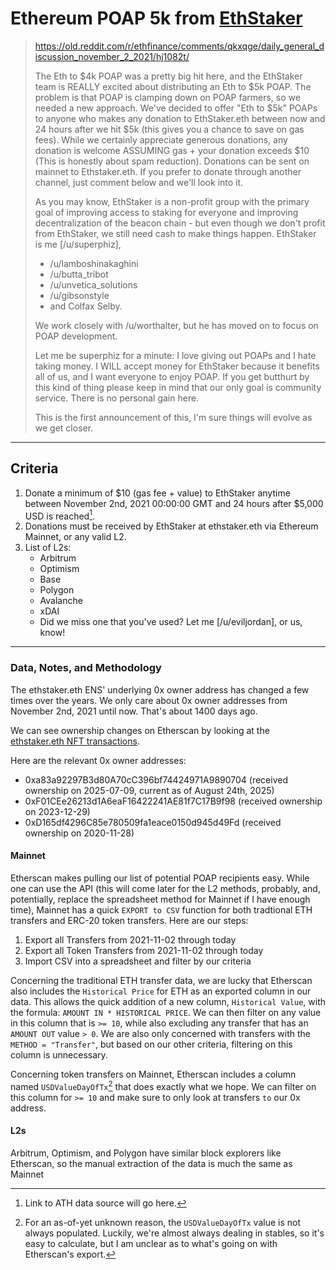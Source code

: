 # Ethereum POAP 5k from [EthStaker](https://www.reddit.com/r/ethstaker/)
> https://old.reddit.com/r/ethfinance/comments/qkxqge/daily_general_discussion_november_2_2021/hj1082t/
>
> The Eth to $4k POAP was a pretty big hit here, and the EthStaker team is REALLY excited about distributing an Eth to $5k POAP. The problem is that POAP is clamping down on POAP farmers, so we needed a new approach. We've decided to offer "Eth to $5k" POAPs to anyone who makes any donation to EthStaker.eth between now and 24 hours after we hit $5k (this gives you a chance to save on gas fees). While we certainly appreciate generous donations, any donation is welcome ASSUMING gas + your donation exceeds $10 (This is honestly about spam reduction). Donations can be sent on mainnet to Ethstaker.eth. If you prefer to donate through another channel, just comment below and we'll look into it.
>
> As you may know, EthStaker is a non-profit group with the primary goal of improving access to staking for everyone and improving decentralization of the beacon chain - but even though we don't profit from EthStaker, we still need cash to make things happen. EthStaker is me \[/u/superphiz\],
> * /u/lamboshinakaghini
> * /u/butta_tribot
> * /u/unvetica_solutions
> * /u/gibsonstyle
> * and Colfax Selby.
>
> We work closely with /u/worthalter, but he has moved on to focus on POAP development.
>
> Let me be superphiz for a minute: I love giving out POAPs and I hate taking money. I WILL accept money for EthStaker because it benefits all of us, and I want everyone to enjoy POAP. If you get butthurt by this kind of thing please keep in mind that our only goal is community service. There is no personal gain here.
>
> This is the first announcement of this, I'm sure things will evolve as we get closer.
---
## Criteria
1. Donate a minimum of $10 (gas fee + value) to EthStaker anytime between November 2nd, 2021 00:00:00 GMT and 24 hours after $5,000 USD is reached[^ATH].
2. Donations must be received by EthStaker at ethstaker.eth via Ethereum Mainnet, or any valid L2.
3. List of L2s:  
	* Arbitrum
	* Optimism
	* Base
	* Polygon
	* Avalanche
	* xDAI
	* Did we miss one that you've used? Let me \[/u/eviljordan\], or us, know!
---
### Data, Notes, and Methodology
The ethstaker.eth ENS' underlying 0x owner address has changed a few times over the years. We only care about 0x owner addresses from November 2nd, 2021 until now. That's about 1400 days ago.

We can see ownership changes on Etherscan by looking at the [ethstaker.eth NFT transactions](https://etherscan.io/nft/0x57f1887a8bf19b14fc0df6fd9b2acc9af147ea85/19983403853102940524743945488147032720542313115197237752731031353866392940795).

Here are the relevant 0x owner addresses:
* 0xa83a92297B3d80A70cC396bf74424971A9890704 (received ownership on 2025-07-09, current as of August 24th, 2025)
* 0xF01CEe26213d1A6eaF16422241AE81f7C17B9f98 (received ownership on 2023-12-29)
* 0xD165df4296C85e780509fa1eace0150d945d49Fd (received ownership on 2020-11-28)

#### Mainnet
Etherscan makes pulling our list of potential POAP recipients easy. While one can use the API (this will come later for the L2 methods, probably, and, potentially, replace the spreadsheet method for Mainnet if I have enough time), Mainnet has a quick `EXPORT to CSV` function for both tradtional ETH transfers and ERC-20 token transfers. Here are our steps:
1. Export all Transfers from 2021-11-02 through today
2. Export all Token Transfers from 2021-11-02 through today
3. Import CSV into a spreadsheet and filter by our criteria

Concerning the traditional ETH transfer data, we are lucky that Etherscan also includes the `Historical Price` for ETH as an exported column in our data. This allows the quick addition of a new column, `Historical Value`, with the formula: `AMOUNT IN * HISTORICAL PRICE`. We can then filter on any value in this column that is `>= 10`, while also excluding any transfer that has an `AMOUNT OUT` value `> 0`. We are also only concerned with transfers with the `METHOD = "Transfer"`, but based on our other criteria, filtering on this column is unnecessary.

Concerning token transfers on Mainnet, Etherscan includes a column named `USDValueDayOfTx`[^USDValueDayOfTx] that does exactly what we hope. We can filter on this column for `>= 10` and make sure to only look at transfers `to` our 0x address.

#### L2s
Arbitrum, Optimism, and Polygon have similar block explorers like Etherscan, so the manual extraction of the data is much the same as Mainnet

[^ATH]: Link to ATH data source will go here.
[^USDValueDayOfTx]: For an as-of-yet unknown reason, the `USDValueDayOfTx` value is not always populated. Luckily, we're almost always dealing in stables, so it's easy to calculate, but I am unclear as to what's going on with Etherscan's export.